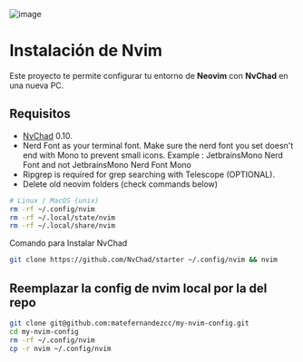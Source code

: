 ![image](https://cdn.thenewstack.io/media/2025/03/53f8c39d-novim-1024x768.jpg)
# Instalación de Nvim
Este proyecto te permite configurar tu entorno de **Neovim** con **NvChad** en una nueva PC.

## Requisitos
- [NvChad](https://nvchad.com/docs/quickstart/install) 0.10.
- Nerd Font as your terminal font.
  Make sure the nerd font you set doesn't end with Mono to prevent small icons.
  Example : JetbrainsMono Nerd Font and not JetbrainsMono Nerd Font Mono
- Ripgrep is required for grep searching with Telescope (OPTIONAL).
- Delete old neovim folders (check commands below)
```bash
# Linux / MacOS (unix)
rm -rf ~/.config/nvim
rm -rf ~/.local/state/nvim
rm -rf ~/.local/share/nvim
```

Comando para Instalar NvChad
```bash
git clone https://github.com/NvChad/starter ~/.config/nvim && nvim
```

## Reemplazar la config de nvim local por la del repo
```bash
git clone git@github.com:matefernandezcc/my-nvim-config.git
cd my-nvim-config
rm -rf ~/.config/nvim
cp -r nvim ~/.config/nvim 
```
